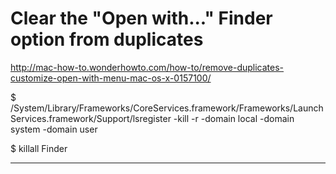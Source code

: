 # Clear the "Open with..." Finder option from duplicates
http://mac-how-to.wonderhowto.com/how-to/remove-duplicates-customize-open-with-menu-mac-os-x-0157100/

$ /System/Library/Frameworks/CoreServices.framework/Frameworks/LaunchServices.framework/Support/lsregister -kill -r -domain local -domain system -domain user

$ killall Finder

----
